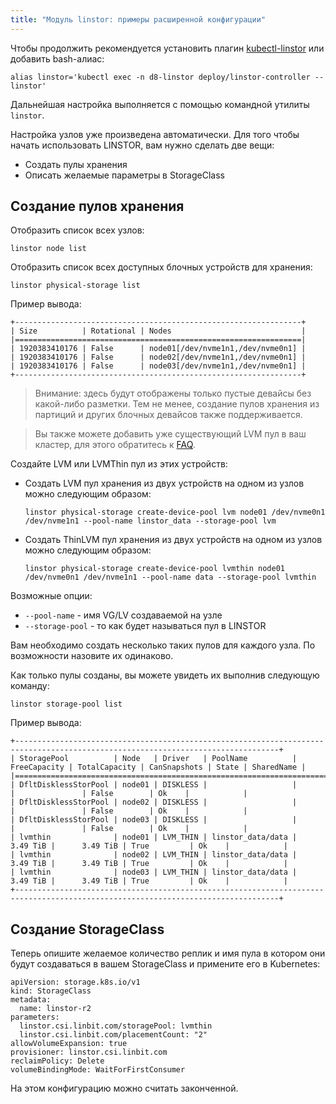 ```yaml
---
title: "Модуль linstor: примеры расширенной конфигурации"
---
```


Чтобы продолжить рекомендуется установить плагин [kubectl-linstor](https://github.com/piraeusdatastore/kubectl-linstor) или добавить bash-алиас:

```
alias linstor='kubectl exec -n d8-linstor deploy/linstor-controller -- linstor'
```

Дальнейшая настройка выполняется с помощью командной утилиты `linstor`.

Настройка узлов уже произведена автоматически. Для того чтобы начать использовать LINSTOR, вам нужно сделать две вещи:

- Создать пулы хранения
- Описать желаемые параметры в StorageClass

## Создание пулов хранения

Отобразить список всех узлов:
```
linstor node list
```

Отобразить список всех доступных блочных устройств для хранения:
```
linstor physical-storage list
```

Пример вывода:

```
+----------------------------------------------------------------+
| Size          | Rotational | Nodes                             |
|================================================================|
| 1920383410176 | False      | node01[/dev/nvme1n1,/dev/nvme0n1] |
| 1920383410176 | False      | node02[/dev/nvme1n1,/dev/nvme0n1] |
| 1920383410176 | False      | node03[/dev/nvme1n1,/dev/nvme0n1] |
+----------------------------------------------------------------+
```

> Внимание: здесь будут отображены только пустые девайсы без какой-либо разметки.
> Тем не менее, создание пулов хранения из партиций и других блочных девайсов также поддерживается.

> Вы также можете добавить уже существующий LVM пул в ваш кластер, для этого обратитесь к [FAQ](faq.html#как-добавить-существующий-lvm-или-lvmthin-пул).

Создайте LVM или LVMThin пул из этих устройств:

- Создать LVM пул хранения из двух устройств на одном из узлов можно следующим образом:
 
  ```shell
  linstor physical-storage create-device-pool lvm node01 /dev/nvme0n1 /dev/nvme1n1 --pool-name linstor_data --storage-pool lvm
  ```
  
- Создать ThinLVM пул хранения из двух устройств на одном из узлов можно следующим образом:
  ```shell
  linstor physical-storage create-device-pool lvmthin node01 /dev/nvme0n1 /dev/nvme1n1 --pool-name data --storage-pool lvmthin
  ```

Возможные опции:
- `--pool-name` - имя VG/LV создаваемой на узле
- `--storage-pool` - то как будет называться пул в LINSTOR

Вам необходимо создать несколько таких пулов для каждого узла. По возможности назовите их одинаково.

Как только пулы созданы, вы можете увидеть их выполнив следующую команду:

```shell
linstor storage-pool list
```

Пример вывода:

```
+---------------------------------------------------------------------------------------------------------------------------------+
| StoragePool          | Node   | Driver   | PoolName          | FreeCapacity | TotalCapacity | CanSnapshots | State | SharedName |
|=================================================================================================================================|
| DfltDisklessStorPool | node01 | DISKLESS |                   |              |               | False        | Ok    |            |
| DfltDisklessStorPool | node02 | DISKLESS |                   |              |               | False        | Ok    |            |
| DfltDisklessStorPool | node03 | DISKLESS |                   |              |               | False        | Ok    |            |
| lvmthin              | node01 | LVM_THIN | linstor_data/data |     3.49 TiB |      3.49 TiB | True         | Ok    |            |
| lvmthin              | node02 | LVM_THIN | linstor_data/data |     3.49 TiB |      3.49 TiB | True         | Ok    |            |
| lvmthin              | node03 | LVM_THIN | linstor_data/data |     3.49 TiB |      3.49 TiB | True         | Ok    |            |
+---------------------------------------------------------------------------------------------------------------------------------+
```

## Создание StorageClass

Теперь опишите желаемое количество реплик и имя пула в котором они будут создаваться в вашем StorageClass и примените его в Kubernetes:

```
apiVersion: storage.k8s.io/v1
kind: StorageClass
metadata:
  name: linstor-r2
parameters:
  linstor.csi.linbit.com/storagePool: lvmthin
  linstor.csi.linbit.com/placementCount: "2"
allowVolumeExpansion: true
provisioner: linstor.csi.linbit.com
reclaimPolicy: Delete
volumeBindingMode: WaitForFirstConsumer
```

На этом конфигурацию можно считать законченной.
